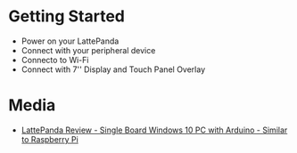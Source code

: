 # Getting Started

- Power on your LattePanda
- Connect with your peripheral device
- Connecto to Wi-Fi
- Connect with 7'' Display and Touch Panel Overlay

# Media

- [LattePanda Review - Single Board Windows 10 PC with Arduino - Similar to Raspberry Pi](https://www.youtube.com/watch?v=pk3GS-eOqlw)